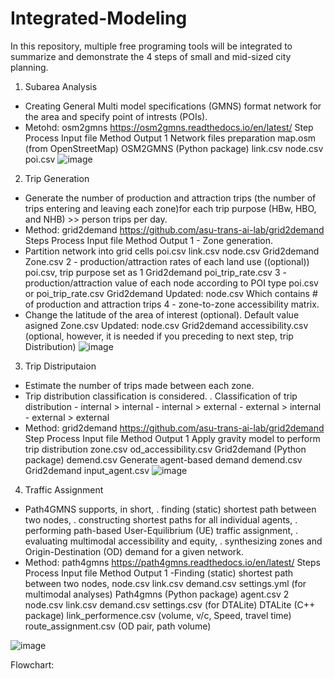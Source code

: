 # Integrated-Modeling
In this repository, multiple free programing tools will be integrated to summarize and demonstrate the 4 steps of small and mid-sized city planning.

1. Subarea Analysis
- Creating General Multi model specifications (GMNS) format network for the area and specify point of intrests (POIs).
- Metohd: osm2gmns https://osm2gmns.readthedocs.io/en/latest/
Step	Process	Input file	Method	Output
1	Network files preparation	map.osm (from OpenStreetMap)	OSM2GMNS (Python package)	link.csv
				node.csv
				poi.csv
![image](https://user-images.githubusercontent.com/117876335/214445873-51ce8409-f594-412b-8aad-aedcc697f6a3.png)

2. Trip Generation
- Generate the number of production and attraction trips (the number of trips entering and leaving each zone)for each trip purpose (HBw, HBO, and NHB) >> person trips per day.
- Method: grid2demand https://github.com/asu-trans-ai-lab/grid2demand
	Steps	Process 	Input file	Method	Output
1	- Zone generation.
- Partition network into grid cells	poi.csv
link.csv
node.csv	Grid2demand	Zone.csv
2	- production/attraction rates of each land use ((optional))	poi.csv, trip purpose set as 1	Grid2demand	poi_trip_rate.csv
3	- production/attraction value of each node according to POI type	poi.csv 
or
poi_trip_rate.csv	Grid2demand	Updated: node.csv
Which contains # of production and attraction trips
4	- zone-to-zone accessibility matrix.
- Change the latitude of the area of interest (optional). Default value asigned
	Zone.csv
Updated: node.csv
	Grid2demand	accessibility.csv (optional, however, it is needed if you preceding to next step, trip Distribution)
![image](https://user-images.githubusercontent.com/117876335/214445478-f0766d94-4633-4179-8fe3-6c1db411bfa8.png)

3. Trip Distriputaion
- Estimate the number of trips made between each zone.
- Trip distribution classification is considered.
	. Classification of trip distribution
		- internal > internal 
		- internal > external
		- external > internal
		- external > external 
- Method: grid2demand https://github.com/asu-trans-ai-lab/grid2demand
Step	Process	Input file	Method	Output
1	Apply gravity model to perform trip distribution	zone.csv 
od_accessibility.csv
	Grid2demand (Python package)	demend.csv
	Generate agent-based demand	demend.csv	Grid2demand 	input_agent.csv
![image](https://user-images.githubusercontent.com/117876335/214452374-316789be-ba1e-4eb6-89c2-4501f8cb474f.png)

4. Traffic Assignment
- Path4GMNS supports, in short,
	. finding (static) shortest path between two nodes,
	. constructing shortest paths for all individual agents,
	. performing path-based User-Equilibrium (UE) traffic assignment,
	. evaluating multimodal accessibility and equity,
	. synthesizing zones and Origin-Destination (OD) demand for a given network.
- Method: path4gmns https://path4gmns.readthedocs.io/en/latest/
Steps	Process 	Input file	Method	Output
1	-Finding (static) shortest path between two nodes,	node.csv
link.csv
demand.csv
settings.yml (for multimodal analyses)
	Path4gmns (Python package)	agent.csv
2		node.csv
link.csv
demand.csv
settings.csv (for DTALite)
	DTALite (C++ package)	link_performence.csv
(volume, v/c, Speed, travel time)
route_assignment.csv
(OD pair, path volume)

![image](https://user-images.githubusercontent.com/117876335/214459961-653925b5-04b1-4486-aac8-3880a1fa1dad.png)

Flowchart:
